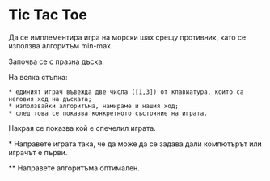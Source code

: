 # Tic Tac Toe

Да се имплементира игра на морски шах срещу противник, като се използва алгоритъм min-max.


Започва се с празна дъска. 

На всяка стъпка:

    * единият играч въвежда две числа ([1,3]) от клавиатура, които са неговия ход на дъската;
    * използвайки алгоритъма, намираме и нашия ход;
    * след това се показва конкретното състояние на играта. 

Накрая се показва кой е спечелил играта.


\* Направете играта така, че да може да се задава дали компютърът или играчът е първи.

** Направете алгоритъма оптимален.
